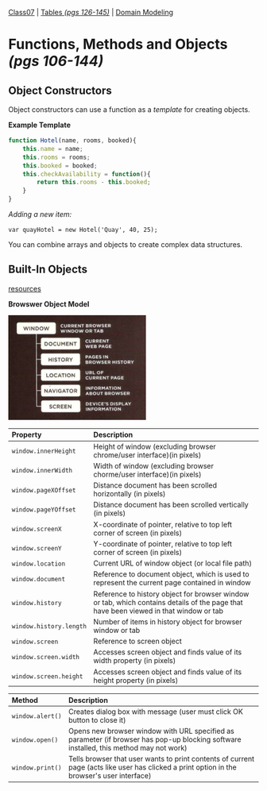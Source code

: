 [Class07](https://cassandraortiz.github.io/reading-notes/Class07/class07) \| [Tables *(pgs 126-145)*](https://cassandraortiz.github.io/reading-notes/Class07/class07_tables) \| [Domain Modeling](https://cassandraortiz.github.io/reading-notes/Class07/class07_article)

# Functions, Methods and Objects  *(pgs 106-144)*

## Object Constructors

Object constructors can use a function as a *template* for creating objects.

**Example Template**

```JavaScript
function Hotel(name, rooms, booked){
    this.name = name;
    this.rooms = rooms;
    this.booked = booked;
    this.checkAvailability = function(){
        return this.rooms - this.booked;
    }
}
```

*Adding a new item:*

```
var quayHotel = new Hotel('Quay', 40, 25);
```

You can combine arrays and objects to create complex data structures.

## Built-In Objects
[resources](https://javascriptbook.com/resources)

**Browswer Object Model**

![BrowswerObjectModel](../pics/Browser&#32;Object&#32;Model.png)

| Property | Description |
| :------- | :---------- |
| `window.innerHeight` | Height of window (excluding browser chrome/user interface)(in pixels) |
| `window.innerWidth` | Width of window (excluding browser chorme/user interface)(in pixels)
| `window.pageXOffset` | Distance document has been scrolled horizontally (in pixels) |
| `window.pageYOffset` | Distance document has been scrolled vertically (in pixels) |
| `window.screenX` | X-coordinate of pointer, relative to top left corner of screen (in pixels) |
| `window.screenY` | Y-coordinate of pointer, relative to top left corner of screen (in pixels) |
| `window.location` | Current URL of window object (or local file path) |
| `window.document` | Reference to document object, which is used to represent the current page contained in window |
| `window.history` | Reference to history object for browser window or tab, which contains details of the page that have been viewed in that window or tab |
| `window.history.length` | Number of items in history object for browser window or tab |
| `window.screen` | Reference to screen object |
| `window.screen.width` | Accesses screen object and finds value of its width property (in pixels)|
| `window.screen.height` | Accesses screen object and finds value of its height property (in pixels)|

| Method | Description |
| :----- | :---------- |
| `window.alert()` | Creates dialog box with message (user must click OK button to close it)|
| `window.open()` | Opens new browser window with URL specified as parameter (if browser has pop-up blocking software installed, this method may not work)|
| `window.print()` | Tells browser that user wants to print contents of current page (acts like user has clicked a print option in the browser's user interface)
